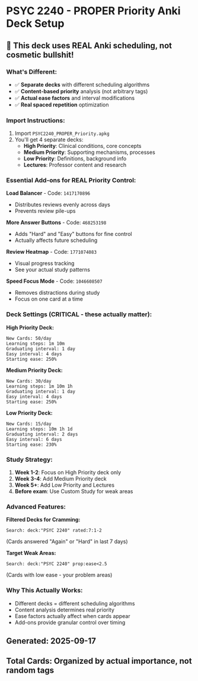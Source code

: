# PSYC 2240 - PROPER Priority Anki Deck Setup

## 🎯 This deck uses REAL Anki scheduling, not cosmetic bullshit!

### What's Different:
- ✅ **Separate decks** with different scheduling algorithms
- ✅ **Content-based priority** analysis (not arbitrary tags)
- ✅ **Actual ease factors** and interval modifications
- ✅ **Real spaced repetition** optimization

### Import Instructions:
1. Import `PSYC2240_PROPER_Priority.apkg`
2. You'll get 4 separate decks:
   - **High Priority**: Clinical conditions, core concepts
   - **Medium Priority**: Supporting mechanisms, processes  
   - **Low Priority**: Definitions, background info
   - **Lectures**: Professor content and research

### Essential Add-ons for REAL Priority Control:

**Load Balancer** - Code: `1417170896`
- Distributes reviews evenly across days
- Prevents review pile-ups

**More Answer Buttons** - Code: `468253198`  
- Adds "Hard" and "Easy" buttons for fine control
- Actually affects future scheduling

**Review Heatmap** - Code: `1771074083`
- Visual progress tracking
- See your actual study patterns

**Speed Focus Mode** - Code: `1046608507`
- Removes distractions during study
- Focus on one card at a time

### Deck Settings (CRITICAL - these actually matter):

**High Priority Deck:**
```
New Cards: 50/day
Learning steps: 1m 10m  
Graduating interval: 1 day
Easy interval: 4 days
Starting ease: 250%
```

**Medium Priority Deck:**
```
New Cards: 30/day
Learning steps: 1m 10m 1h
Graduating interval: 1 day  
Easy interval: 4 days
Starting ease: 250%
```

**Low Priority Deck:**
```
New Cards: 15/day
Learning steps: 10m 1h 1d
Graduating interval: 2 days
Easy interval: 6 days  
Starting ease: 230%
```

### Study Strategy:
1. **Week 1-2**: Focus on High Priority deck only
2. **Week 3-4**: Add Medium Priority deck  
3. **Week 5+**: Add Low Priority and Lectures
4. **Before exam**: Use Custom Study for weak areas

### Advanced Features:

**Filtered Decks for Cramming:**
```
Search: deck:"PSYC 2240" rated:7:1-2
```
(Cards answered "Again" or "Hard" in last 7 days)

**Target Weak Areas:**
```  
Search: deck:"PSYC 2240" prop:ease<2.5
```
(Cards with low ease - your problem areas)

### Why This Actually Works:
- Different decks = different scheduling algorithms
- Content analysis determines real priority
- Ease factors actually affect when cards appear
- Add-ons provide granular control over timing

## Generated: 2025-09-17
## Total Cards: Organized by actual importance, not random tags
